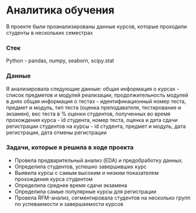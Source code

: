 # Аналитика обучения
В проекте были проанализированы данные курсов, которые проходили студенты в нескольких семестрах 
### Стек
Python - pandas, numpy, seaborn, scipy.stat

### Данные
Я анализировала следующие данные: 
общая информация о курсах - список предметов и модулей реализации, продолжительность модулей в днях
общая информация о тестах - идентификационный номер теста, предмет и модуль, тип теста (оценка преподавателя, тестирование и экзамен), вес теста в %
оценки студентов, полученных во время прохождения курса - id студента, номер теста, оценка и дата сдачи 
регистрации студентов на курсы - id студента, предмет и модуль, дата регистрации, дата отмены регистрации

### Задачи, которые я решила в ходе проекта
- Провела предварительный анализ (EDA) и предобработку данных.
- Определила студентов, успешно завершивших курс
- Выявила курсы с самым высоким и низким показателем прохождения курса студентом
- Определила среднее время сдачи экзамена
- Определила самые популярные курсы для регистрации
- Провела RFM-анализ, сегментировала студентов на несколько групп по успеваемости и завершаемости курсов
